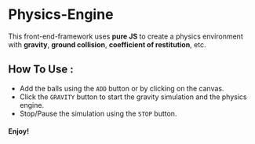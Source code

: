 # Physics-Engine

This front-end-framework uses **pure JS** to create a physics environment with **gravity**, **ground collision**, **coefficient of restitution**, etc.

## How To Use :
- Add the balls using the `ADD` button or by clicking on the canvas.
- Click the `GRAVITY` button to start the gravity simulation and the physics engine.
- Stop/Pause the simulation using the `STOP` button.

#### Enjoy!